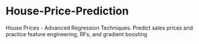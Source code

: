 # House-Price-Prediction
House Prices - Advanced Regression Techniques. Predict sales prices and practice feature engineering, RFs, and gradient boosting
